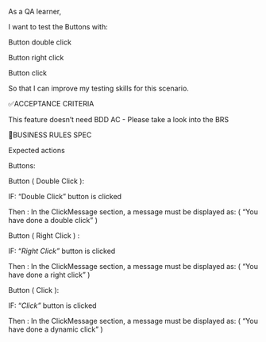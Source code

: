 As a QA learner,

I want to test the Buttons with:

Button double click

Button right click

Button click

So that I can improve my testing skills for this scenario.

✅ACCEPTANCE CRITERIA

This feature doesn’t need BDD AC - Please take a look into the BRS

🚩BUSINESS RULES SPEC

Expected actions

Buttons:

 Button ( Double Click ):

IF: “Double Click” button is clicked

Then : In the ClickMessage section, a message must be displayed as: ( “You have done a double click” )

Button ( Right Click ) :

IF: “*Right Click”* button is clicked

Then : In the ClickMessage section, a message must be displayed as: ( “You have done a right click” )

Button ( Click ):

IF: “*Click”* button is clicked

Then : In the ClickMessage section, a message must be displayed as: ( “You have done a dynamic click” )

